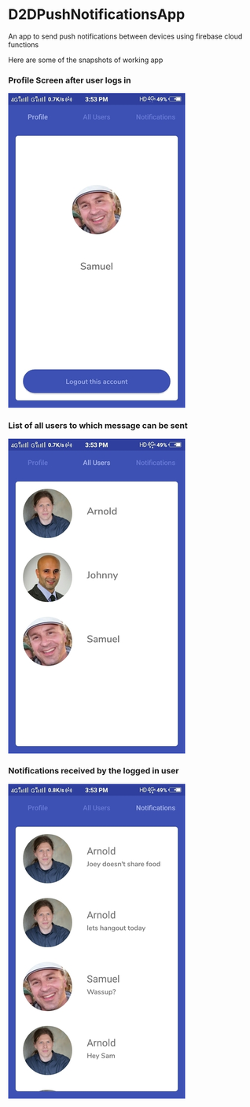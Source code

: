 # D2DPushNotificationsApp
An app to send push notifications between devices using firebase cloud functions

Here are some of the snapshots of working app

### Profile Screen after user logs in
![LogginInUser](https://github.com/Divya0319/D2DPushNotificationsApp/blob/master/screenshots/Smiling%20Samuel.jpg)

### List of all users to which message can be sent
![ListOfUsers](https://github.com/Divya0319/D2DPushNotificationsApp/blob/master/screenshots/Users%20List%20D2D.jpg)

### Notifications received by the logged in user
![Notifications](https://github.com/Divya0319/D2DPushNotificationsApp/blob/master/screenshots/Notifications%20D2D.jpg)
